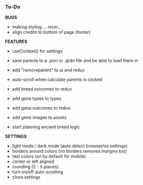 ### To-Do
**BUGS**
* making styling.... nicer...
* align credits to bottom of page (footer)

**FEATURES**
* useContext() for settings
* save parents to a .json or .grdn file and be able to load them in
* add "removeparent" to ui and redux
* auto-scroll when calculate parents is clicked

* add breed outcomes to redux
* add gene types to types
* add gene outcomes to redux
* add gene images to assets

* start planning ancient breed logic

**SETTINGS**
* light mode / dark mode (auto detect browser/os settings)
* borders around colors (no borders removes margins too)
* text colors (on by default for mobile)
* center or left aligned
* rounding (2 - 5 places)
* turn on/off auto-scrolling
* close settings